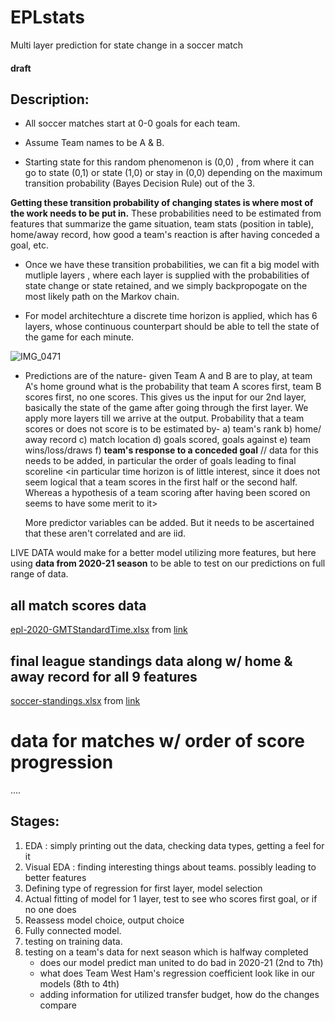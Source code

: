 # EPLstats
Multi layer prediction for state change in a soccer match

#### draft 

## Description:

- All soccer matches start at 0-0 goals for each team. 

- Assume Team names to be A & B.

- Starting state for this random phenomenon is (0,0) , from where it can go to state 
  (0,1) or state (1,0) or stay in (0,0) depending on the maximum transition probability 
  (Bayes Decision Rule) out of the 3. 

**Getting these transition probability of changing states is where most of the work 
  needs to be put in.** These probabilities need to be estimated from features that 
  summarize the game situation, team stats (position in table), home/away record,
  how good a team's reaction is after having conceded a goal, etc.
  
- Once we have these transition probabilities, we can fit a big model with mutliple layers
  , where each layer is supplied with the probabilities of state change or state retained, 
  and we simply backpropogate on the most likely path on the Markov chain. 
  
- For model architechture a discrete time horizon is applied, which has 6 layers, 
  whose continuous counterpart should be able to tell the state of the game for each minute.


![IMG_0471](https://user-images.githubusercontent.com/96305841/149665581-909c3511-2a01-42ce-b404-3148d16a41e0.jpg)

- Predictions are of the nature- 
  given Team A and B are to play, at team A's home ground
  what is the probability that team A scores first, team B scores first, no one scores.
  This gives us the input for our 2nd layer, basically the state of the game after going 
  through the first layer. We apply more layers till we arrive at the output. 
  Probability that a team scores or does not score is to be estimated by- 
  a) team's rank 
  b) home/ away record
  c) match location
  d) goals scored, goals against
  e) team wins/loss/draws 
  f) **team's response to a conceded goal** // data for this needs to be added, in particular the order of goals leading to final scoreline
    <in particular time horizon is of little interest, since it does not seem logical 
     that a team scores in the first half or the second half. Whereas a hypothesis of 
     a team scoring after having been scored on seems to have some merit to it>
  
  More predictor variables can be added. But it needs to be ascertained that these aren't correlated and are iid.  
  

LIVE DATA would make for a better model utilizing more features, but here using **data from 
2020-21 season** to be able to test on our predictions on full range of data.

## all match scores data
[epl-2020-GMTStandardTime.xlsx](https://github.com/runirudh/EPLstats/files/7877241/epl-2020-GMTStandardTime.xlsx) from [link](https://fixturedownload.com/results/epl-2020)

## final league standings data along w/ home & away record for all 9 features
[soccer-standings.xlsx](https://github.com/runirudh/EPLstats/files/7879089/soccer-standings.xlsx) from [link](https://www.rotowire.com/soccer/league-table.php?season=2020)

# data for matches w/ order of score progression
....


## Stages:
1. EDA : simply printing out the data, checking data types, getting a feel for it
2. Visual EDA : finding interesting things about teams. possibly leading to better features 
3. Defining type of regression for first layer, model selection
4. Actual fitting of model for 1 layer, test to see who scores first goal, or if no one does 
5. Reassess model choice, output choice
6. Fully connected model.    
7. testing on training data.
8. testing on a team's data for next season which is halfway completed
   - does our model predict man united to do bad in 2020-21 (2nd to 7th)
   - what does Team West Ham's regression coefficient look like in our models (8th to 4th) 
   - adding information for utilized transfer budget, how do the changes compare
